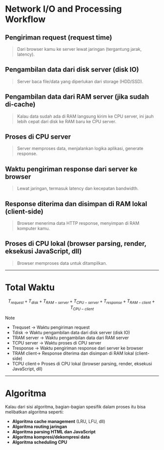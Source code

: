 # Network I/O and Processing Workflow

## **Pengiriman request (request time)**

> Dari browser kamu ke server lewat jaringan (tergantung jarak, latency).

## **Pengambilan data dari disk server (disk IO)**

> Server baca file/data yang diperlukan dari storage (HDD/SSD).

## **Pengambilan data dari RAM server (jika sudah di-cache)**

> Kalau data sudah ada di RAM langsung kirim ke CPU server, ini jauh lebih cepat dari disk ke RAM baru ke CPU server.

## **Proses di CPU server**

> Server memproses data, menjalankan logika aplikasi, generate response.

## **Waktu pengiriman response dari server ke browser**

> Lewat jaringan, termasuk latency dan kecepatan bandwidth.

## **Response diterima dan disimpan di RAM lokal (client-side)**

> Browser menerima data HTTP response, menyimpan di RAM komputer kamu.

## **Proses di CPU lokal (browser parsing, render, eksekusi JavaScript, dll)**

> Browser memproses data untuk ditampilkan.

------

# Total Waktu 

$$
T_{request} + T_{disk} + T_{RAM-server} + T_{CPU-server} + T_{response} + T_{RAM-client} + T_{CPU-client}
$$

> [!NOTE]
>
> - Trequset → Waktu pengiriman request
> - Tdisk → Waktu pengambilan data dari disk server (disk IO)
> - TRAM server → Waktu pengambilan data dari RAM server 
> - TCPU server → Waktu proses di CPU server
> - Tresponse → Waktu pengiriman response dari server ke browser
> - TRAM client→ Response diterima dan disimpan di RAM lokal (client-side)
> - TCPU client→ Proses di CPU lokal (browser parsing, render, eksekusi JavaScript, dll)
>
> 

------

# Algoritma

Kalau dari sisi algoritma, bagian-bagian spesifik dalam proses itu bisa melibatkan algoritma seperti:

- **Algoritma cache management** (LRU, LFU, dll)
- **Algoritma routing jaringan**
- **Algoritma parsing HTML dan JavaScript**
- **Algoritma kompresi/dekompresi data**
- **Algoritma scheduling CPU**